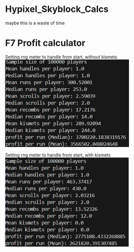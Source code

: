 # Hypixel_Skyblock_Calcs
maybe this is a waste of time

# F7 Profit calculator

Setting rng meter to handle from start, without kismets
![option1](option1.png)

Setting rng meter to handle from start, with kismets
![option1_nokismets](option1_nokismets.png)
